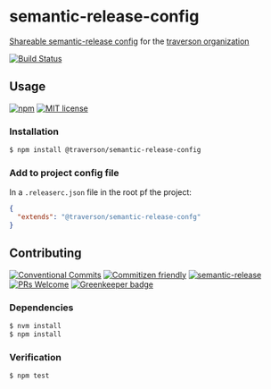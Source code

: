 # semantic-release-config

[Shareable semantic-release config](https://semantic-release.gitbook.io/semantic-release/usage/shareable-configurations)
for the [traverson organization](https://github.com/traverson)

<!--status-badges start -->

[![Build Status][ci-badge]][ci-link]

<!--status-badges end -->

## Usage

<!--consumer-badges start -->

[![npm][npm-badge]][npm-link]
[![MIT license][license-badge]][license-link]

<!--consumer-badges end -->

### Installation

```sh
$ npm install @traverson/semantic-release-config
```

### Add to project config file

In a `.releaserc.json` file in the root pf the project:

```json
{
  "extends": "@traverson/semantic-release-confg"
}
```

## Contributing

<!--contribution-badges start -->

[![Conventional Commits][commit-convention-badge]][commit-convention-link]
[![Commitizen friendly][commitizen-badge]][commitizen-link]
[![semantic-release][semantic-release-badge]][semantic-release-link]
[![PRs Welcome][PRs-badge]][PRs-link]
[![Greenkeeper badge](https://badges.greenkeeper.io/traverson/semantic-release-config.svg)](https://greenkeeper.io/)

<!--contribution-badges end -->

### Dependencies

```sh
$ nvm install
$ npm install
```

### Verification

```sh
$ npm test
```

[npm-link]: https://www.npmjs.com/package/@traverson/semantic-release-config

[npm-badge]: https://img.shields.io/npm/v/@traverson/semantic-release-config.svg

[license-link]: LICENSE

[license-badge]: https://img.shields.io/github/license/traverson/semantic-release-config.svg

[ci-link]: https://travis-ci.com/traverson/semantic-release-config

[ci-badge]: https://img.shields.io/travis/com/traverson/semantic-release-config/master.svg

[commit-convention-link]: https://conventionalcommits.org

[commit-convention-badge]: https://img.shields.io/badge/Conventional%20Commits-1.0.0-yellow.svg

[commitizen-link]: http://commitizen.github.io/cz-cli/

[commitizen-badge]: https://img.shields.io/badge/commitizen-friendly-brightgreen.svg

[semantic-release-link]: https://github.com/semantic-release/semantic-release

[semantic-release-badge]: https://img.shields.io/badge/%20%20%F0%9F%93%A6%F0%9F%9A%80-semantic--release-e10079.svg

[PRs-link]: http://makeapullrequest.com

[PRs-badge]: https://img.shields.io/badge/PRs-welcome-brightgreen.svg
